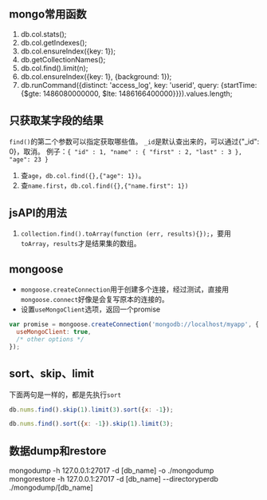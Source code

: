 ## mongo常用函数

1. db.col.stats();
2. db.col.getIndexes();
3. db.col.ensureIndex({key: 1});
4. db.getCollectionNames();
5. db.col.find().limit(n);
6. db.col.ensureIndex({key: 1}, {background: 1});
7. db.runCommand({distinct: 'access_log', key: 'userid', query: {startTime: {$gte: 1486080000000, $lte: 1486166400000}}}).values.length;


## 只获取某字段的结果
`find()`的第二个参数可以指定获取哪些值。
`_id`是默认查出来的，可以通过{"_id": 0}，取消。
例子：`{ "id" : 1, "name" : { "first" : 2, "last" : 3 }, "age": 23 }`

1. 查`age`，`db.col.find({},{"age": 1})`。
2. 查`name.first`，`db.col.find({},{"name.first": 1})`

## jsAPI的用法
1. `collection.find().toArray(function (err, results){});`，要用`toArray`，`results`才是结果集的数组。

## mongoose
* `mongoose.createConnection`用于创建多个连接，经过测试，直接用`mongoose.connect`好像是会复写原本的连接的。
* 设置`useMongoClient`选项，返回一个promise
```js
var promise = mongoose.createConnection('mongodb://localhost/myapp', {
  useMongoClient: true,
  /* other options */
});
```

## sort、skip、limit

下面两句是一样的，都是先执行`sort`

```js
db.nums.find().skip(1).limit(3).sort({x: -1});
```

```js
db.nums.find().sort({x: -1}).skip(1).limit(3);
```

## 数据dump和restore
mongodump -h 127.0.0.1:27017 -d [db_name] -o ./mongodump
mongorestore -h 127.0.0.1:27017 -d [db_name] --directoryperdb ./mongodump/[db_name]
